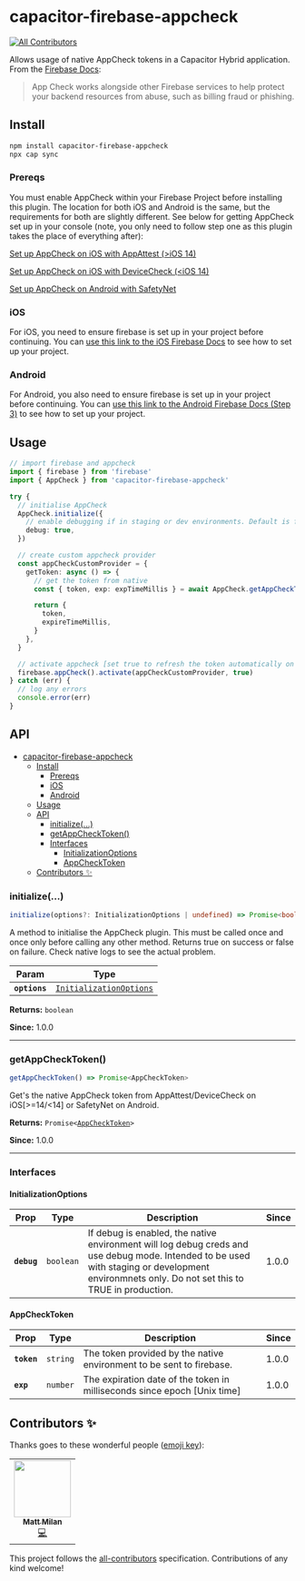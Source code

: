 # capacitor-firebase-appcheck

<!-- ALL-CONTRIBUTORS-BADGE:START - Do not remove or modify this section -->

[![All Contributors](https://img.shields.io/badge/all_contributors-1-orange.svg?style=flat-square)](#contributors-)

<!-- ALL-CONTRIBUTORS-BADGE:END -->

Allows usage of native AppCheck tokens in a Capacitor Hybrid application.
From the [Firebase Docs](https://firebase.google.com/docs/app-check):

> App Check works alongside other Firebase services to help protect your backend resources from abuse, such as billing fraud or phishing.

## Install

```bash
npm install capacitor-firebase-appcheck
npx cap sync
```

### Prereqs

You must enable AppCheck within your Firebase Project before installing this plugin. The location for both iOS and Android is the same, but the requirements for both are slightly different. See below for getting AppCheck set
up in your console (note, you only need to follow step one as this plugin takes the place of everything after):

[Set up AppCheck on iOS with AppAttest (>iOS 14)](https://firebase.google.com/docs/app-check/ios/app-attest-provider#project-setup)

[Set up AppCheck on iOS with DeviceCheck (<iOS 14)](https://firebase.google.com/docs/app-check/ios/devicecheck-provider#project-setup)

[Set up AppCheck on Android with SafetyNet](https://firebase.google.com/docs/app-check/android/safetynet-provider#project-setup)

### iOS

For iOS, you need to ensure firebase is set up in your project before continuing. You
can [use this link to the iOS Firebase Docs](https://firebase.google.com/docs/ios/setup#add-config-file) to see how to set up your project.

### Android

For Android, you also need to ensure firebase is set up in your project before continuing. You
can [use this link to the Android Firebase Docs (Step 3)](https://firebase.google.com/docs/android/setup#add-config-file) to see how to set up your project.

## Usage

```typescript
// import firebase and appcheck
import { firebase } from 'firebase'
import { AppCheck } from 'capacitor-firebase-appcheck'

try {
  // initialise AppCheck
  AppCheck.initialize({
    // enable debugging if in staging or dev environments. Default is false.
    debug: true,
  })

  // create custom appcheck provider
  const appCheckCustomProvider = {
    getToken: async () => {
      // get the token from native
      const { token, exp: expTimeMillis } = await AppCheck.getAppCheckToken()

      return {
        token,
        expireTimeMillis,
      }
    },
  }

  // activate appcheck [set true to refresh the token automatically on expiry]
  firebase.appCheck().activate(appCheckCustomProvider, true)
} catch (err) {
  // log any errors
  console.error(err)
}
```

## API

<docgen-index>

- [capacitor-firebase-appcheck](#capacitor-firebase-appcheck)
  - [Install](#install)
    - [Prereqs](#prereqs)
    - [iOS](#ios)
    - [Android](#android)
  - [Usage](#usage)
  - [API](#api)
    - [initialize(...)](#initialize)
    - [getAppCheckToken()](#getappchecktoken)
    - [Interfaces](#interfaces)
      - [InitializationOptions](#initializationoptions)
      - [AppCheckToken](#appchecktoken)
  - [Contributors ✨](#contributors-)

</docgen-index>

<docgen-api>
<!--Update the source file JSDoc comments and rerun docgen to update the docs below-->

### initialize(...)

```typescript
initialize(options?: InitializationOptions | undefined) => Promise<boolean>
```

A method to initialise the AppCheck plugin. This must be called once and once only before
calling any other method. Returns true on success or false on failure. Check native logs to
see the actual problem.

| Param         | Type                                                                    |
| ------------- | ----------------------------------------------------------------------- |
| **`options`** | <code><a href="#initializationoptions">InitializationOptions</a></code> |

**Returns:** <code>boolean</code>

**Since:** 1.0.0

---

### getAppCheckToken()

```typescript
getAppCheckToken() => Promise<AppCheckToken>
```

Get's the native AppCheck token from AppAttest/DeviceCheck on iOS[&gt;=14/&lt;14] or SafetyNet on Android.

**Returns:** <code>Promise\<<a href="#AppCheckToken">AppCheckToken</a>\></code>

**Since:** 1.0.0

---

### Interfaces

#### InitializationOptions

| Prop        | Type                 | Description                                                                                                                                                                                    | Since |
| ----------- | -------------------- | ---------------------------------------------------------------------------------------------------------------------------------------------------------------------------------------------- | ----- |
| **`debug`** | <code>boolean</code> | If debug is enabled, the native environment will log debug creds and use debug mode. Intended to be used with staging or development environmnets only. Do not set this to TRUE in production. | 1.0.0 |

#### AppCheckToken

| Prop        | Type                | Description                                                              | Since |
| ----------- | ------------------- | ------------------------------------------------------------------------ | ----- |
| **`token`** | <code>string</code> | The token provided by the native environment to be sent to firebase.     | 1.0.0 |
| **`exp`**   | <code>number</code> | The expiration date of the token in milliseconds since epoch [Unix time] | 1.0.0 |

</docgen-api>

## Contributors ✨

Thanks goes to these wonderful people ([emoji key](https://allcontributors.org/docs/en/emoji-key)):

<!-- ALL-CONTRIBUTORS-LIST:START - Do not remove or modify this section -->
<!-- prettier-ignore-start -->
<!-- markdownlint-disable -->
<table>
  <tr>
    <td align="center"><a href="https://mattmilan.dev/"><img src="https://avatars.githubusercontent.com/u/49694881?v=4?s=100" width="100px;" alt=""/><br /><sub><b>Matt Milan</b></sub></a><br /><a href="https://github.com/mattmilan-dev/capacitor-firebase-appcheck/commits?author=mattmilan-dev" title="Code">💻</a></td>
  </tr>
</table>

<!-- markdownlint-restore -->
<!-- prettier-ignore-end -->

<!-- ALL-CONTRIBUTORS-LIST:END -->

This project follows the [all-contributors](https://github.com/all-contributors/all-contributors) specification. Contributions of any kind welcome!

